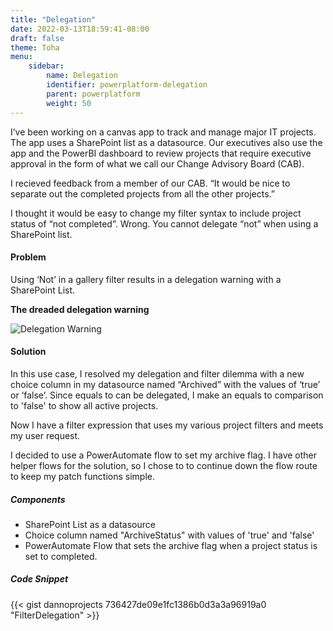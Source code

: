 ```yaml
---
title: "Delegation"
date: 2022-03-13T18:59:41-08:00
draft: false
theme: Toha
menu:
    sidebar:
        name: Delegation
        identifier: powerplatform-delegation
        parent: powerplatform
        weight: 50
---
```

I’ve been working on a canvas app to track and manage major IT projects. The app uses a SharePoint list as a datasource.  Our executives also use the app and the PowerBI dashboard to review projects that require executive approval in the form of what we call our Change Advisory Board (CAB).

I recieved feedback from a member of our CAB.  “It would be nice to separate out the completed projects from all the other projects.” 
 
I thought it would be easy to change my filter syntax to include  project status of “not completed”.  Wrong.  You cannot delegate “not” when using a SharePoint list.  

#### Problem
Using ‘Not’ in a gallery filter results in a delegation warning with a SharePoint List.

**The dreaded delegation warning**

![Delegation Warning](/posts/powerplatform/Delegation/delegationimage.jpg)


#### Solution
In this use case, I resolved my delegation and filter dilemma with a new choice column in my datasource named “Archived” with the values of ‘true’ or ‘false’.  Since equals to can be delegated, I make an equals to comparison to 'false' to show all active projects.

Now I have a filter expression that uses my various project filters and meets my user request. 

I decided to use a PowerAutomate flow to set my archive flag.  I have other helper flows for the solution, so I chose to to continue down the flow route to keep my patch functions simple. 


##### Components
- SharePoint List as a datasource
- Choice column named "ArchiveStatus" with values of 'true' and 'false' 
- PowerAutomate Flow that sets the archive flag when a project status is set to completed.

##### Code Snippet

{{< gist dannoprojects 736427de09e1fc1386b0d3a3a96919a0 "FilterDelegation" >}}
